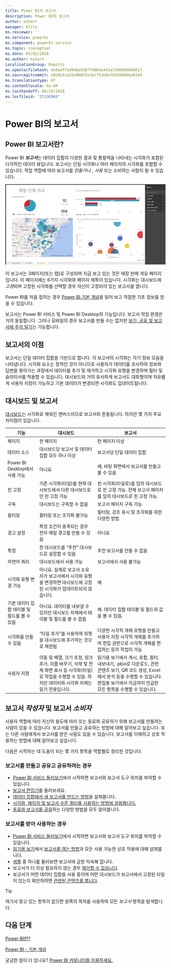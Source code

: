 ```yaml
---
title: Power BI의 보고서
description: Power BI의 보고서
author: mihart
manager: kfile
ms.reviewer: ''
ms.service: powerbi
ms.component: powerbi-service
ms.topic: conceptual
ms.date: 03/01/2018
ms.author: mihart
LocalizationGroup: Reports
ms.openlocfilehash: da9a4ffad948a43077d864e442af36b0db6bb617
ms.sourcegitcommit: e8d924ca25e060f2e1bc753e8e762b88066a0344
ms.translationtype: HT
ms.contentlocale: ko-KR
ms.lasthandoff: 06/29/2018
ms.locfileid: "37136965"
---
```

# <a name="reports-in-power-bi"></a>Power BI의 보고서
## <a name="what-is-a-power-bi-report"></a>Power BI 보고서란?
Power BI ***보고서***는 데이터 집합의 다양한 결과 및 통찰력을 나타내는 시각화가 포함된 다각적인 데이터 뷰입니다.  보고서는 단일 시각화나 여러 페이지의 시각화를 포함할 수 있습니다. 작업 역할에 따라 보고서를 *만들거나* , *사용* 또는 소비하는 사람이 될 수 있습니다.

![보고서 페이지](media/service-reports/reportview.png)

이 보고서는 3페이지(또는 탭)로 구성되며 지금 보고 있는 것은 매장 판매 개요 페이지입니다. 이 페이지에는 6가지 시각화와 페이지 제목이 있습니다. 시각화는 대시보드에 *고정*되며 고정된 시각화를 선택할 경우 자신이 고정되어 있는 보고서를 엽니다.

Power BI를 처음 접하는 경우 [Power BI 기본 개념](service-basic-concepts.md)을 읽어 보고 적절한 기초 정보를 얻을 수 있습니다.

보고서는 Power BI 서비스 및 Power BI Desktop의 기능입니다. 보고서 작업 환경은 거의 동일합니다. 그러나 모바일의 경우 보고서를 만들 수는 없지만 [보기, 공유 및 보고서에 주석 달기](mobile-reports-in-the-mobile-apps.md)는 가능합니다.

## <a name="advantages-of-reports"></a>보고서의 이점
보고서는 단일 데이터 집합을 기반으로 합니다. 각 보고서의 시각화는 각기 정보 모음을 나타냅니다. 시각화 요소는 정적인 것이 아니므로 사용자가 데이터를 조사하여 정보와 답변을 찾아가는 과정에서 데이터를 추가 및 제거하고 시각화 유형을 변경하며 필터 및 슬라이서를 적용할 수 있습니다. 대시보드와 거의 유사하게 보고서도 대화형이며 자유롭게 사용자 지정이 가능하고 기본 데이터가 변경되면 시각화도 업데이트됩니다. 

## <a name="dashboards-versus-reports"></a>대시보드 및 보고서
[대시보드](service-dashboards.md)는 시각화로 채워진 캔버스이므로 보고서와 혼동됩니다. 하지만 몇 가지 주요 차이점이 있습니다.  

| **기능** | **대시보드** | **보고서** |
| --- | --- | --- |
| 페이지 |한 페이지 |한 페이지 이상 |
| 데이터 소스 |대시보드당 보고서 및 데이터 집합 모두 하나 이상 |보고서당 단일 데이터 집합 |
| Power BI Desktop에서 사용 가능 |아니요 |예, 바탕 화면에서 보고서를 만들고 볼 수 있음 |
| 핀 고정 |기존 시각화(타일)를 현재 대시보드에서 다른 대시보드로만 핀 고정 가능 |핀 시각화(타일로)를 임의 대시보드로 핀 고정 가능. 전체 보고서 페이지를 임의 대시보드로 핀 고정 가능. |
| 구독 |대시보드는 구독할 수 없음 |보고서 페이지 구독 가능 |
| 필터링 |필터링 또는 조각화 불가능 |필터링, 강조 표시 및 조각화를 위한 다양한 방법 |
| 경고 설정 |특정 조건이 충족되는 경우 전자 메일 경고를 만들 수 있음 |아니요 |
| 특정 |한 대시보드를 “주천” 대시보드로 설정할 수 있음 |추천 보고서를 만들 수 없음 |
| 자연어 쿼리 |대시보드에서 사용 가능 |보고서에서 사용 불가능 |
| 시각화 유형 변경 가능 |아니요. 실제로 보고서 소유자가 보고서에서 시각화 유형을 변경하면 대시보드에 고정된 시각화가 업데이트되지 않습니다. |예 |
| 기본 데이터 집합 테이블 및 필드를 볼 수 있음 |아니요. 데이터를 내보낼 수 있지만 대시보드 자체에서 테이블 및 필드를 볼 수 없음 |예. 데이터 집합 테이블 및 필드와 값을 볼 수 있음. |
| 시각화를 만들 수 있음 |"타일 추가"를 사용하여 위젯을 대시보드에 추가하는 것으로 제한됨 |다양한 시각적 개체 유형을 만들고 사용자 지정 시각적 개체를 추가하며 편집 권한으로 시각적 개체를 편집하는 등의 작업이 가능 |
| 사용자 지정 |이동 및 배열, 크기 조정, 링크 추가, 이름 바꾸기, 삭제 및 전체 화면 표시 등 시각화(타일)로 작업을 수행할 수 있음. 하지만 데이터와 시각화 자체는 읽기 전용입니다. |읽기용 보기에서 게시, 포함, 필터, 내보내기, .pbix로 다운로드, 관련 콘텐츠 보기, QR 코드 생성, Excel에서 분석 등을 수행할 수 있습니다.  편집용 보기에서 지금까지 언급한 모든 항목을 수행할 수 있습니다. |

## <a name="report-creators-and-report-consumers"></a>보고서 ***작성자*** 및 보고서 ***소비자***
사용자 역할에 따라 자신의 용도에 따라 또는 동료와 공유하기 위해 보고서를 만들려는 사람이 있을 수 있습니다. 보고서를 만들고 공유하는 방법에 대해 알아보고 싶습니다. 또는 다른 사람에게서 보고서를 받은 사람도 있을 수 있습니다. 보고서를 이해하고 상호 작용하는 방법에 대해 알아보고 싶습니다.

다음은 시작하는 데 도움이 되는 몇 가지 항목을 역할별로 정리한 것입니다.

### <a name="if-you-will-be-creating-and-sharing-reports"></a>보고서를 만들고 공유고 공유하려는 경우
* [Power BI 서비스 둘러보기](service-basic-concepts.md)에서 시작하면 보고서와 보고서 도구 위치를 파악할 수 있습니다.
* [보고서 편집기](service-the-report-editor-take-a-tour.md)를 둘러보세요.
* [데이터 집합에서 새 보고서를 만드는 방법](service-report-create-new.md)을 살펴봅니다.
* [시각화, 페이지 및 보고서 수준 필터를 사용하는 방법에 살펴봅니다.](power-bi-how-to-report-filter.md)
* [동료와 보고서를 공유](service-share-dashboards.md)하는 다양한 방법을 모두 알아봅니다.

### <a name="if-you-will-be-receiving-and-consuming-reports"></a>보고서를 받아 사용하는 경우
* [Power BI 서비스 둘러보기](service-basic-concepts.md)에서 시작하면 보고서와 보고서 도구 위치를 파악할 수 있습니다.
* [읽기용 보기](service-reading-view-and-editing-view.md)에서 [보고서를 여는 방법](service-report-open.md)과 모든 사용 가능한 상호 작용에 대해 살펴봅니다. 
* [샘플](sample-tutorial-connect-to-the-samples.md) 중 하나를 둘러보면 보고서에 금방 익숙해 집니다.  
* 보고서가 더 이상 필요하지 않는 경우 [제거할 수 있습니다](service-delete.md).
* 보고서가 어떤 데이터 집합을 사용 중이며 어떤 대시보드가 보고서에서 고정된 타일이 있는지 확인하려면 [관련된 콘텐츠를 봅니다](service-related-content.md).

> [!TIP]
> 여기서 찾고 있는 항목이 없으면 왼쪽의 목차를 사용하여 모든 *보고서* 항목을 탐색합니다.
> 
> 

## <a name="next-steps"></a>다음 단계
[Power BI란?](power-bi-overview.md) 

[Power BI - 기본 개념](service-basic-concepts.md)

궁금한 점이 더 있나요? [Power BI 커뮤니티를 이용하세요.](http://community.powerbi.com/)


